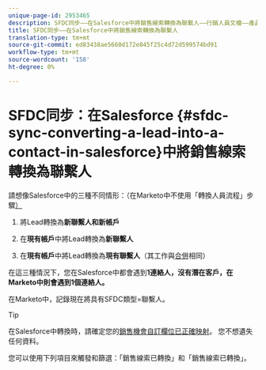 ```yaml
---
unique-page-id: 2953465
description: SFDC同步——在Salesforce中將銷售線索轉換為聯繫人——行銷人員文檔——產品文檔
title: SFDC同步——在Salesforce中將銷售線索轉換為聯繫人
translation-type: tm+mt
source-git-commit: ed83438ae5660d172e845f25c4d72d599574bd91
workflow-type: tm+mt
source-wordcount: '158'
ht-degree: 0%

---
```



# SFDC同步：在Salesforce {#sfdc-sync-converting-a-lead-into-a-contact-in-salesforce}中將銷售線索轉換為聯繫人

請想像Salesforce中的三種不同情形：（在Marketo中不使用「轉換人員流程」步驟[）](/help/marketo/product-docs/core-marketo-concepts/smart-campaigns/flow-actions/convert-person.md)

1. 將Lead轉換為&#x200B;**新聯繫人和新帳戶**
1. 在&#x200B;**現有帳戶**&#x200B;中將Lead轉換為&#x200B;**新聯繫人**

1. 在&#x200B;**現有帳戶**&#x200B;中將Lead轉換為&#x200B;**現有聯繫人**（其工作與[合併](/help/marketo/product-docs/crm-sync/salesforce-sync/sfdc-sync-details/sfdc-sync-merging-a-lead-contact-person.md)相同）

在這三種情況下，您在Salesforce中都會遇到&#x200B;**1連絡人，沒有潛在客戶，在Marketo中則會遇到1個連絡人。**

在Marketo中，記錄現在將具有SFDC類型=聯繫人。

>[!TIP]
>
>在Salesforce中轉換時，請確定您的[銷售機會自訂欄位已正確映射](https://help.salesforce.com/apex/HTViewHelpDoc?id=customize_mapleads.htm)。 您不想遺失任何資料。

您可以使用下列項目來觸發和篩選：「銷售線索已轉換」和「銷售線索已轉換」。
